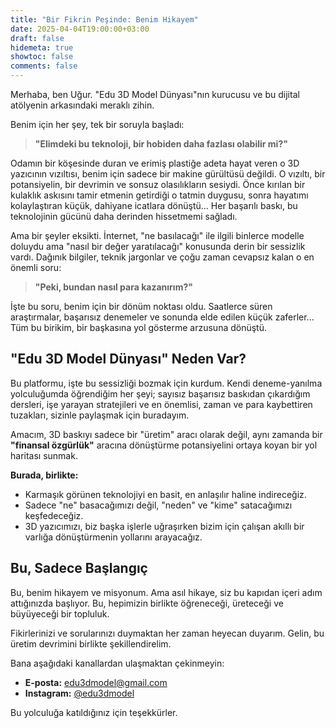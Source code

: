 ```yaml
---
title: "Bir Fikrin Peşinde: Benim Hikayem"
date: 2025-04-04T19:00:00+03:00
draft: false
hidemeta: true
showtoc: false
comments: false
---
```


Merhaba, ben Uğur. "Edu 3D Model Dünyası"nın kurucusu ve bu dijital atölyenin arkasındaki meraklı zihin.

Benim için her şey, tek bir soruyla başladı: 

> **"Elimdeki bu teknoloji, bir hobiden daha fazlası olabilir mi?"**

Odamın bir köşesinde duran ve erimiş plastiğe adeta hayat veren o 3D yazıcının vızıltısı, benim için sadece bir makine gürültüsü değildi. O vızıltı, bir potansiyelin, bir devrimin ve sonsuz olasılıkların sesiydi. Önce kırılan bir kulaklık askısını tamir etmenin getirdiği o tatmin duygusu, sonra hayatımı kolaylaştıran küçük, dahiyane icatlara dönüştü... Her başarılı baskı, bu teknolojinin gücünü daha derinden hissetmemi sağladı.

Ama bir şeyler eksikti. İnternet, "ne basılacağı" ile ilgili binlerce modelle doluydu ama "nasıl bir değer yaratılacağı" konusunda derin bir sessizlik vardı. Dağınık bilgiler, teknik jargonlar ve çoğu zaman cevapsız kalan o en önemli soru: 

> **"Peki, bundan nasıl para kazanırım?"**

İşte bu soru, benim için bir dönüm noktası oldu. Saatlerce süren araştırmalar, başarısız denemeler ve sonunda elde edilen küçük zaferler... Tüm bu birikim, bir başkasına yol gösterme arzusuna dönüştü.

## "Edu 3D Model Dünyası" Neden Var?

Bu platformu, işte bu sessizliği bozmak için kurdum. Kendi deneme-yanılma yolculuğumda öğrendiğim her şeyi; sayısız başarısız baskıdan çıkardığım dersleri, işe yarayan stratejileri ve en önemlisi, zaman ve para kaybettiren tuzakları, sizinle paylaşmak için buradayım.

Amacım, 3D baskıyı sadece bir "üretim" aracı olarak değil, aynı zamanda bir **"finansal özgürlük"** aracına dönüştürme potansiyelini ortaya koyan bir yol haritası sunmak.

**Burada, birlikte:**
-   Karmaşık görünen teknolojiyi en basit, en anlaşılır haline indireceğiz.
-   Sadece "ne" basacağımızı değil, "neden" ve "kime" satacağımızı keşfedeceğiz.
-   3D yazıcımızı, biz başka işlerle uğraşırken bizim için çalışan akıllı bir varlığa dönüştürmenin yollarını arayacağız.

## Bu, Sadece Başlangıç

Bu, benim hikayem ve misyonum. Ama asıl hikaye, siz bu kapıdan içeri adım attığınızda başlıyor. Bu, hepimizin birlikte öğreneceği, üreteceği ve büyüyeceği bir topluluk.

Fikirlerinizi ve sorularınızı duymaktan her zaman heyecan duyarım. Gelin, bu üretim devrimini birlikte şekillendirelim.

Bana aşağıdaki kanallardan ulaşmaktan çekinmeyin:

- **E-posta:** [edu3dmodel@gmail.com](mailto:edu3dmodel@gmail.com)
- **Instagram:** [@edu3dmodel](https://www.instagram.com/edu3dmodel/)

Bu yolculuğa katıldığınız için teşekkürler.